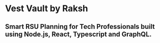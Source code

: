# Vest Vault by Raksh

## Smart RSU Planning for Tech Professionals built using Node.js, React, Typescript and GraphQL.